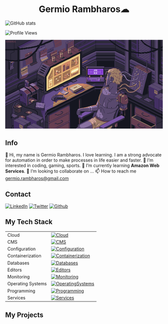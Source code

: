 
<h1 align="center">Germio Rambharos☁</h1>

![GitHub stats](https://github-readme-stats.zohan.tech/api?username=grambharos&show_icons=true&theme=merko)

![Profile Views](https://komarev.com/ghpvc/?username=grambharos&color=brightgreen)

[![Hello World, I'm Germio!](assets/header.gif)](https://github.com/grambharos)

## Info

👋 Hi, my name is Germio Rambharos.
I love learning.
I am a strong advocate for automation in order to make processes in life easier and faster.
👀 I’m interested in coding, gaming, sports.
🌱 I’m currently learning **Amazon Web Services**.
💞️ I’m looking to collaborate on ...
📫 How to reach me germio.rambharos@gmail.com

## Contact

[![LinkedIn](https://skillicons.dev/icons?i=linkedin)](https://bit.ly/grambharos-linkedin)
[![Twitter](https://skillicons.dev/icons?i=twitter)](https://twitter.com/grambharos)
[![Github](https://skillicons.dev/icons?i=github)](https://github.com/grambharos)

## My Tech Stack

|                   |                                                                                                             |
| ----------------- | ----------------------------------------------------------------------------------------------------------- |
| Cloud             | [![Cloud](https://skillicons.dev/icons?i=openstack,aws,gcp)](bit.ly/grambharos-skills)                      |
| CMS               | [![CMS](https://skillicons.dev/icons?i=wordpress)](bit.ly/grambharos-skills)                                |
| Configuration     | [![Configuration](https://skillicons.dev/icons?i=ansible)](bit.ly/grambharos-skills)                        |
| Containerization  | [![Containerization](https://skillicons.dev/icons?i=docker,kubernetes)](bit.ly/grambharos-skills)           |
| Databases         | [![Databases](https://skillicons.dev/icons?i=mysql,postgres)](bit.ly/grambharos-skills)                     |
| Editors           | [![Editors](https://skillicons.dev/icons?i=vim,vscode)](bit.ly/grambharos-skills)                           |
| Monitoring        | [![Monitoring](https://skillicons.dev/icons?i=grafana,prometheus)](bit.ly/grambharos-skills)                |
| Operating Systems | [![OperatingSystems](https://skillicons.dev/icons?i=linux)](bit.ly/grambharos-skills)                       |
| Programming       | [![Programming](https://skillicons.dev/icons?i=bash,py,go,java,php,js,html,perl)](bit.ly/grambharos-skills) |
| Services          | [![Services](https://skillicons.dev/icons?i=nginx)](bit.ly/grambharos-skills)                               |

## My Projects
